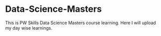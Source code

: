 # Data-Science-Masters
This is PW Skills Data Science Masters course learning. Here I will upload my day wise learnings.
